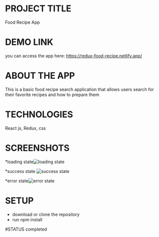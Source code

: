 # PROJECT TITLE
Food Recipe App

# DEMO LINK
you can access the app here: https://redux-food-recipe.netlify.app/

# ABOUT THE APP
This is a basic food recipe search application that allows users search for their favorite recipes and how to prepare them

# TECHNOLOGIES 
React js, Redux, css

# SCREENSHOTS
 *loading state![loading state](https://user-images.githubusercontent.com/63726675/147922096-009d39b7-8b43-4c1f-b40d-b03a4bdf10d7.png)
 
 *success state
![success state](https://user-images.githubusercontent.com/63726675/147922120-5b3f3827-630b-4d7b-8610-8720aa658031.png)

*error state![error state](https://user-images.githubusercontent.com/63726675/147922140-4e4f4af2-224d-4a74-a760-3fb5eac8f996.png)


# SETUP
* download or clone the repository
* run npm install

#STATUS
completed 
